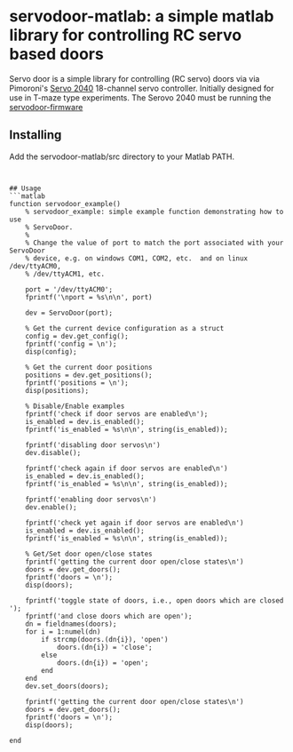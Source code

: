 # servodoor-matlab: a simple matlab library for controlling RC servo based doors 

Servo door is a simple library for controlling (RC servo) doors  via via
Pimoroni's [Servo 2040](https://shop.pimoroni.com/products/servo-2040)
18-channel servo controller. Initially designed for use in T-maze type
experiments. The Serovo 2040 must be running the
[servodoor-firmware](https://github.com/willdickson/servodoor-firmware)

## Installing
Add the servodoor-matlab/src directory to your Matlab PATH. 
```


## Usage
```matlab
function servodoor_example()
    % servodoor_example: simple example function demonstrating how to use
    % ServoDoor.
    %
    % Change the value of port to match the port associated with your ServoDoor
    % device, e.g. on windows COM1, COM2, etc.  and on linux /dev/ttyACM0,
    % /dev/ttyACM1, etc.

    port = '/dev/ttyACM0';
    fprintf('\nport = %s\n\n', port)

    dev = ServoDoor(port);

    % Get the current device configuration as a struct
    config = dev.get_config();
    fprintf('config = \n');
    disp(config);

    % Get the current door positions
    positions = dev.get_positions();
    fprintf('positions = \n');
    disp(positions);

    % Disable/Enable examples
    fprintf('check if door servos are enabled\n');
    is_enabled = dev.is_enabled();
    fprintf('is_enabled = %s\n\n', string(is_enabled));

    fprintf('disabling door servos\n')
    dev.disable();

    fprintf('check again if door servos are enabled\n')
    is_enabled = dev.is_enabled();
    fprintf('is_enabled = %s\n\n', string(is_enabled));

    fprintf('enabling door servos\n')
    dev.enable();

    fprintf('check yet again if door servos are enabled\n')
    is_enabled = dev.is_enabled();
    fprintf('is_enabled = %s\n\n', string(is_enabled));

    % Get/Set door open/close states
    fprintf('getting the current door open/close states\n')
    doors = dev.get_doors();
    fprintf('doors = \n');
    disp(doors);

    fprintf('toggle state of doors, i.e., open doors which are closed ');
    fprintf('and close doors which are open');
    dn = fieldnames(doors);
    for i = 1:numel(dn)
        if strcmp(doors.(dn{i}), 'open')
            doors.(dn{i}) = 'close';
        else
            doors.(dn{i}) = 'open';
        end
    end
    dev.set_doors(doors);

    fprintf('getting the current door open/close states\n')
    doors = dev.get_doors();
    fprintf('doors = \n');
    disp(doors);

end

```

